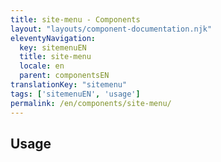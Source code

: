 ```yaml
---
title: site-menu - Components
layout: "layouts/component-documentation.njk"
eleventyNavigation:
  key: sitemenuEN
  title: site-menu
  locale: en
  parent: componentsEN
translationKey: "sitemenu"
tags: ['sitemenuEN', 'usage']
permalink: /en/components/site-menu/
---
```


## Usage